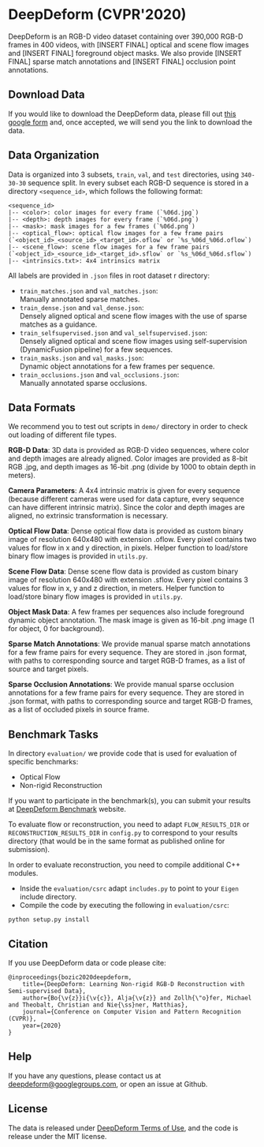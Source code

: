 # DeepDeform (CVPR'2020)

DeepDeform is an RGB-D video dataset containing over 390,000 RGB-D frames in 400 videos, with [INSERT FINAL] optical and scene flow images and [INSERT FINAL] foreground object masks. We also provide [INSERT FINAL] sparse match annotations and [INSERT FINAL] occlusion point annotations.


## Download Data

If you would like to download the DeepDeform data, please fill out [this google form] and, once accepted, we will send you the link to download the data.

[this google form]: https://docs.google.com/forms/d/e/1FAIpQLSeQ1hkCmmTiib-oQM9s21y3Tz9ojiI2zB8vZSqTZjT2DiRZ0g/viewform


## Data Organization

Data is organized into 3 subsets, `train`, `val`, and `test` directories, using `340-30-30` sequence split. In every subset each RGB-D sequence is stored in a directory `<sequence_id>`, which follows the following format:

```
<sequence_id>
|-- <color>: color images for every frame (`%06d.jpg`)
|-- <depth>: depth images for every frame (`%06d.png`)
|-- <mask>: mask images for a few frames (`%06d.png`)
|-- <optical_flow>: optical flow images for a few frame pairs (`<object_id>_<source_id>_<target_id>.oflow` or `%s_%06d_%06d.oflow`)
|-- <scene_flow>: scene flow images for a few frame pairs (`<object_id>_<source_id>_<target_id>.sflow` or `%s_%06d_%06d.sflow`)
|-- <intrinsics.txt>: 4x4 intrinsics matrix
```

All labels are provided in `.json` files in root dataset r directory:
- `train_matches.json` and `val_matches.json`: <br>Manually annotated sparse matches.
- `train_dense.json` and `val_dense.json`: <br>Densely aligned optical and scene flow images with the use of sparse matches as a guidance.
- `train_selfsupervised.json` and `val_selfsupervised.json`: <br>Densely aligned optical and scene flow images using self-supervision (DynamicFusion pipeline) for a few sequences.
- `train_masks.json` and `val_masks.json`: <br>Dynamic object annotations for a few frames per sequence.
- `train_occlusions.json` and `val_occlusions.json`: <br>Manually annotated sparse occlusions.


## Data Formats

We recommend you to test out scripts in `demo/` directory in order to check out loading of different file types.

**RGB-D Data**: 3D data is provided as RGB-D video sequences, where color and depth images are already aligned. Color images are provided as 8-bit RGB .jpg, and depth images as 16-bit .png (divide by 1000 to obtain depth in meters).

**Camera Parameters**: A 4x4 intrinsic matrix is given for every sequence (because different cameras were used for data capture, every sequence can have different intrinsic matrix). Since the color and depth images are aligned, no extrinsic transformation is necessary.

**Optical Flow Data**: Dense optical flow data is provided as custom binary image of resolution 640x480 with extension .oflow. Every pixel contains two values for flow in x and y direction, in pixels. Helper function to load/store binary flow images is provided in `utils.py`.

**Scene Flow Data**: Dense scene flow data is provided as custom binary image of resolution 640x480 with extension .sflow. Every pixel contains 3 values for flow in x, y and z direction, in meters. Helper function to load/store binary flow images is provided in `utils.py`.

**Object Mask Data**: A few frames per sequences also include foreground dynamic object annotation. The mask image is given as 16-bit .png image (1 for object, 0 for background).

**Sparse Match Annotations**: We provide manual sparse match annotations for a few frame pairs for every sequence. They are stored in .json format, with paths to corresponding source and target RGB-D frames, as a list of source and target pixels.

**Sparse Occlusion Annotations**: We provide manual sparse occlusion annotations for a few frame pairs for every sequence. They are stored in .json format, with paths to corresponding source and target RGB-D frames, as a list of occluded pixels in source frame.


## Benchmark Tasks

In directory `evaluation/` we provide code that is used for evaluation of specific benchmarks:
- Optical Flow
- Non-rigid Reconstruction

If you want to participate in the benchmark(s), you can submit your results at [DeepDeform Benchmark] website.

[DeepDeform Benchmark]: http://mars.vc.in.tum.de/deepdeform_benchmark

To evaluate flow or reconstruction, you need to adapt `FLOW_RESULTS_DIR` or `RECONSTRUCTION_RESULTS_DIR` in `config.py` to correspond to your results directory (that would be in the same format as published online for submission).

In order to evaluate reconstruction, you need to compile additional C++ modules.

- Inside the `evaluation/csrc` adapt `includes.py` to point to your `Eigen` include directory.
- Compile the code by executing the following in `evaluation/csrc`:
```
python setup.py install
```


## Citation

If you use DeepDeform data or code please cite:
```
@inproceedings{bozic2020deepdeform, 
    title={DeepDeform: Learning Non-rigid RGB-D Reconstruction with Semi-supervised Data}, 
    author={Bo{\v{z}}i{\v{c}}, Alja{\v{z}} and Zollh{\"o}fer, Michael and Theobalt, Christian and Nie{\ss}ner, Matthias}, 
    journal={Conference on Computer Vision and Pattern Recognition (CVPR)}, 
    year={2020}
}
```


## Help

If you have any questions, please contact us at deepdeform@googlegroups.com, or open an issue at Github.


## License

The data is released under [DeepDeform Terms of Use], and the code is release under the MIT license. 

[DeepDeform Terms of Use]: https://docs.google.com/forms/d/e/1FAIpQLSeQ1hkCmmTiib-oQM9s21y3Tz9ojiI2zB8vZSqTZjT2DiRZ0g/viewform
